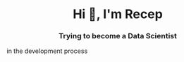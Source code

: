 <h1 align="center">Hi 👋, I'm Recep

<h3 align="center">Trying to become a Data Scientist</h3>
in the development process
